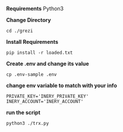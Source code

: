 **Requirements**
Python3


**Change Directory**

```
cd ./grezi
```

**Install Requirements**

```
pip install -r loaded.txt
```

**Create .env and change its value**

```
cp .env-sample .env
```

**change env variable to match with your info**

```
PRIVATE_KEY='INERY_PRIVATE_KEY'
INERY_ACCOUNT='INERY_ACCOUNT'
```

**run the script**

```
python3 ./trx.py
```

